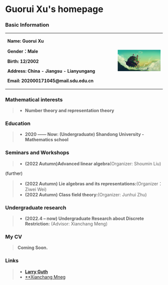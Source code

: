 # Guorui Xu's homepage

### Basic Information

<table border="0">
  <tr>
    <td width="70%">
      <p><b>  Name: Guorui Xu </b></p>
      <p><b>  Gender：Male </b></p>   
      <p><b>Birth: 12/2002 </b></p>
      <p><b>  Address: China - Jiangsu - Lianyungang </b></p>
      <p><b>  Email: 202000171045@mail.sdu.edu.cn </b></p>
    </td>
    <td width="30%">
      <img src="image.jpg" width="100%"> 
    </td>
  </tr>
</table>

### Mathematical interests

> + **Number theory and representation theory**

### Education

> + **2020 —— Now: (Undergraduate) Shandong University - Mathematics school**


### Seminars and Workshops

> + **(2022 Autumn)Advanced linear algebra**(Organizer: Shoumin Liu)

(further)
> + **(2022 Autumn) Lie algebras and its representations:**(Organizer：Ziwei Wei)
> + **(2022 Autumn) Class field theory:**(Organizer: Junhui Zhu)

### Undergraduate research

> + **(2022.4 – now) Undergraduate Research about Discrete Restriction:** (Advisor: Xianchang Meng) 

### My CV
> **Coming Soon.**

### Links

> + [**Larry Guth**](https://math.mit.edu/~lguth/)
> + [**Xianchang Mneg]()
